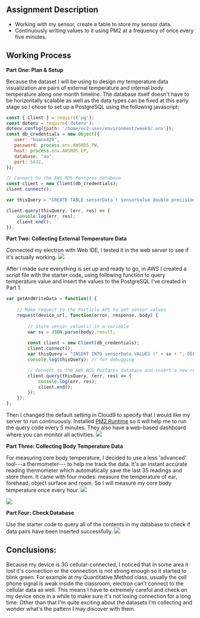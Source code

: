 ## Assignment Description

 - Working with my sensor, create a table to store my sensor data.
 - Continuously writing values to it using PM2 at a frequency of once every five minutes.

## Working Process
**Part One: Plan & Setup**

Because the dataset I will be using to design my temperature data visualization are pairs of external temperature and internal body temperature along one month timeline. The database itself doesn't have to be horizontally scalable as well as the data types can be fixed at this early stage so I chose to set up a PostgreSQL using the following javascript:

```javascript
const { Client } = require('pg');
const dotenv = require('dotenv');
dotenv.config({path: '/home/ec2-user/environment/week9/.env'});
const db_credentials = new Object({
   user: "huanx429",
   password: process.env.AWSRDS_PW,
   host: process.env.AWSRDS_EP,
   database: "aa",
   port: 5432,
});

// Connect to the AWS RDS Postgres database
const client = new Client(db_credentials);
client.connect();

var thisQuery = "CREATE TABLE sensorData ( sensorValue double precision, sensorTemp timestamp DEFAULT current_timestamp );";

client.query(thisQuery, (err, res) => {
    console.log(err, res);
    client.end();
});
```



**Part Two: Collecting External Temperature Data**

Connected my electron with Web IDE, I tested it in the web server to see if it's actually working. 
![](webtest.png)

After I made sure everything is set up and ready to go, in AWS I created a script file with the starter code, using following function to query temperature value and insert the values to the PostgreSQL I've created in Part 1.

```javascript
var getAndWriteData = function() {
    
    // Make request to the Particle API to get sensor values
    request(device_url, function(error, response, body) {
        
        // Store sensor value(s) in a variable
        var sv = JSON.parse(body).result;
        
        const client = new Client(db_credentials);
        client.connect();
        var thisQuery = "INSERT INTO sensorData VALUES (" + sv + ", DEFAULT);";
        console.log(thisQuery); // for debugging

        // Connect to the AWS RDS Postgres database and insert a new row of sensor values
        client.query(thisQuery, (err, res) => {
            console.log(err, res);
            client.end();
        });
    });
};
```
Then I changed the default setting in Cloud9 to specify that I would like my server to run continuously.  Installed [PM2 Runtime](https://pm2.keymetrics.io/docs/usage/pm2-doc-single-page/) so it will help me to run the query code every 5 minutes. They also have a web-based dashboard where you can monitor all activities.
![](PM2.png)

**Part Three: Collecting Body Temperature Data**

For measuring core body temperature, I decided to use a less 'advanced' tool---a thermometer--- to help me track the data. It's an instant accurate reading thermometer which automatically save the last 35 readings and store them. It came with four modes: measure the temperature of ear, forehead, object surface and room. So I will measure my core body temperature once every hour.
![](thermometer.png)

![](bodyTemp.png)


**Part Four: Check Database**

Use the starter code to query all of the contents in my database to check if data pairs have been inserted successfully.
![](checkDatabase.png)

## Conclusions:
Because my device is 3G cellular-connected, I noticed that in some area it lost it's connection or the connection is not strong enough so it started to blink green. For example at my Quantitative Method class, usually the cell phone signal is weak inside the classroom, electron can't connect to the cellular data as well. This means I have to extremely careful and check on my device once in a while to make sure it's not losing connection for a long time. Other than that I'm quite exciting about the datasets I'm collecting and wonder what's the pattern I may discover with them.
